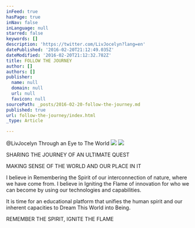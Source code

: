 ```yaml
---
inFeed: true
hasPage: true
inNav: false
inLanguage: null
starred: false
keywords: []
description: 'https://twitter.com/LivJocelyn?lang=en'
datePublished: '2016-02-20T21:12:49.035Z'
dateModified: '2016-02-20T21:12:32.782Z'
title: FOLLOW THE JOURNEY
author: []
authors: []
publisher:
  name: null
  domain: null
  url: null
  favicon: null
sourcePath: _posts/2016-02-20-follow-the-journey.md
published: true
url: follow-the-journey/index.html
_type: Article

---
```

@LivJocelyn Through an Eye to The World
![](https://the-grid-user-content.s3-us-west-2.amazonaws.com/c2a8d968-8223-4a70-a078-f881c73373bb.jpg)
![](https://the-grid-user-content.s3-us-west-2.amazonaws.com/6d2b0550-875e-4462-9756-45f7f35fe69b.jpg)

SHARING THE JOURNEY OF AN ULTIMATE QUEST

MAKING SENSE OF THE WORLD AND OUR PLACE IN IT

I believe in Remembering the Spirit of our
interconnection of nature, where we have come from.  I believe in Igniting
the Flame of innovation for who we can become by using our technologies and
capabilities.

It is time for an
educational platform that unifies the human spirit and our inherent capacities
to Dream This World into Being.

REMEMBER THE SPIRIT, IGNITE THE FLAME